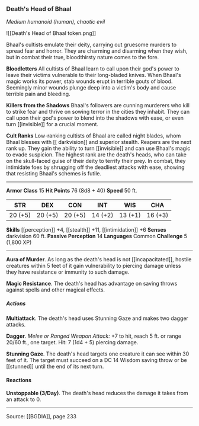 ### Death's Head of Bhaal
_Medium humanoid (human), chaotic evil_

![[Death's Head of Bhaal token.png]]

Bhaal's cultists emulate their deity, carrying out gruesome murders to spread fear and horror. They are charming and disarming when they wish, but in combat their true, bloodthirsty nature comes to the fore.

**Bloodletters** All cultists of Bhaal learn to call upon their god's power to leave their victims vulnerable to their long-bladed knives. When Bhaal's magic works its power, stab wounds erupt in terrible gouts of blood. Seemingly minor wounds plunge deep into a victim's body and cause terrible pain and bleeding.


**Killers from the Shadows** Bhaal's followers are cunning murderers who kill to strike fear and thrive on sowing terror in the cities they inhabit. They can call upon their god's power to blend into the shadows with ease, or even turn [[invisible]] for a crucial moment.


**Cult Ranks** Low-ranking cultists of Bhaal are called night blades, whom Bhaal blesses with [[ darkvision]] and superior stealth. Reapers are the next rank up. They gain the ability to turn [[invisible]] and can use Bhaal's magic to evade suspicion. The highest rank are the death's heads, who can take on the skull-faced guise of their deity to terrify their prey. In combat, they intimidate foes by shrugging off the deadliest attacks with ease, showing that resisting Bhaal's schemes is futile.






---

**Armor Class** 15
**Hit Points** 76 (8d8 + 40)
**Speed** 50 ft.

| STR     | DEX     | CON     | INT     | WIS     | CHA     |
|---------|---------|---------|---------|---------|---------|
| 20 (+5) | 20 (+5) | 20 (+5) | 14 (+2) | 13 (+1) | 16 (+3) |

**Skills** [[perception]] +4, [[stealth]] +11, [[intimidation]] +6
**Senses** darkvision 60 ft.
**Passive Perception** 14
**Languages** Common
**Challenge** 5 (1,800 XP)

---

**Aura of Murder**. As long as the death's head is not [[incapacitated]], hostile creatures within 5 feet of it gain vulnerability to piercing damage unless they have resistance or immunity to such damage.

**Magic Resistance**. The death's head has advantage on saving throws against spells and other magical effects.

##### Actions
**Multiattack**. The death's head uses Stunning Gaze and makes two dagger attacks.

**Dagger**. _Melee or Ranged Weapon Attack:_ +7 to hit, reach 5 ft. or range 20/60 ft., one target. Hit: 7 (1d4 + 5) piercing damage.

**Stunning Gaze**. The death's head targets one creature it can see within 30 feet of it. The target must succeed on a DC 14 Wisdom saving throw or be [[stunned]] until the end of its next turn.

#### Reactions
**Unstoppable (3/Day)**. The death's head reduces the damage it takes from an attack to 0.


---

Source: [[BGDIA]], page 233